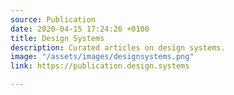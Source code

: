```yaml
---
source: Publication
date: 2020-04-15 17:24:26 +0100
title: Design Systems
description: Curated articles on design systems.
image: "/assets/images/designsystems.png"
link: https://publication.design.systems

---
```

